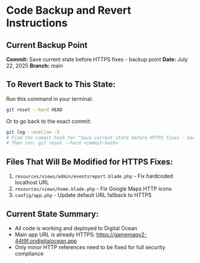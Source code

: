 # Code Backup and Revert Instructions

## Current Backup Point
**Commit:** Save current state before HTTPS fixes - backup point
**Date:** July 22, 2025
**Branch:** main

## To Revert Back to This State:
Run this command in your terminal:
```bash
git reset --hard HEAD
```

Or to go back to the exact commit:
```bash
git log --oneline -5
# Find the commit hash for "Save current state before HTTPS fixes - backup point"
# Then run: git reset --hard <commit-hash>
```

## Files That Will Be Modified for HTTPS Fixes:
1. `resources/views/admin/eventsreport.blade.php` - Fix hardcoded localhost URL
2. `resources/views/home.blade.php` - Fix Google Maps HTTP icons
3. `config/app.php` - Update default URL fallback to HTTPS

## Current State Summary:
- All code is working and deployed to Digital Ocean
- Main app URL is already HTTPS: https://gamemapv2-44t9f.ondigitalocean.app
- Only minor HTTP references need to be fixed for full security compliance
